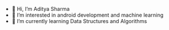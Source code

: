 - 👋 Hi, I’m Aditya Sharma
- 👀 I’m interested in android development and machine learning
- 🌱 I’m currently learning Data Structures and Algorithms

<!---
aditya167411/aditya167411 is a ✨ special ✨ repository because its `README.md` (this file) appears on your GitHub profile.
You can click the Preview link to take a look at your changes.
--->
